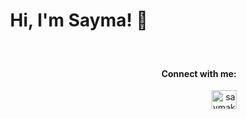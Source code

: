 <h1 align="center">Hi, I'm Sayma! 👋</h1>
<h3 align="center"></h3>

<br>


<h4 align="right">Connect with me:</h4>
<p align="right">
<a href="https://linkedin.com/in/saymakhan" target="blank"><img align="center" src="https://raw.githubusercontent.com/rahuldkjain/github-profile-readme-generator/master/src/images/icons/Social/linked-in-alt.svg" alt="saymakhan" height="30" width="40" /></a>
</p>

